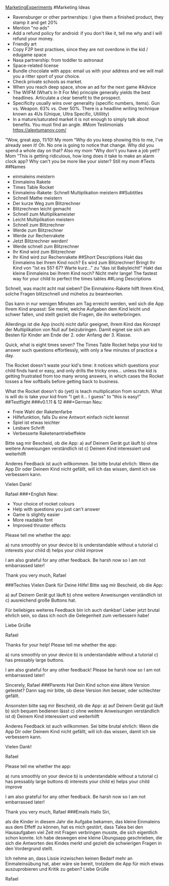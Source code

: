 [MarketingExperiments](MarketingExperiments)
#Marketing Ideas
* Ravensburger or other partnerships: I give them a finished product, they stamp it and get 20%
* Mention "no ads"
* Add a refund policy for android: if you don't like it, tell me why and I will refund your money.
* Friendly art
* Copy F2P best practises, since they are not overdone in the kid / edugame space
* Nasa partnership: from toddler to astronaut
* Space-related license
* Bundle chocolate with apps: email us with your address and we will mail you a ritter sport of your choice.
* Check private schools as market.
* When you reach deep space, show an ad for the next game
#Advice
 * The WIIFM (What’s In It For Me) principle generally yields the best headlines. Articulate a clear benefit to the prospect. 
 * Specificity usually wins over generality (specific numbers, items). Gun vs. Weapon. 63% vs. Over 50%. There is a headline writing technique known as 4Us (Unique, Ultra Specific, Utilility)
 * In a mature/saturated market it is not enough to simply talk about benefits. You 
must find an angle. 
#Mom Testimonials
https://alextumanov.com/

“Wow, great app, 11/10!
My mom
“Why do you keep showing this to me, I've already seen it! Oh. No one is going to notice that change. Why did you spend a whole day on that?
Also my mom
“Why don't you have a job yet!?
Mom
“This is getting ridiculous, how long does it take to make an alarm clock app? Why can't you be more like your sister?
Still my mom
#Texts
##Names
 * einmaleins meistern
 * Einmaleins Rakete 
 * Times Table Rocket
 * Einmaleins-Rakete: Schnell Multiplikation meistern
##Subtitles
 * Schnell Mathe meistern
 * Der kurze Weg zum Blitzrechner
 * Blitzrechnen leicht gemacht 
 * Schnell zum Multiplikameister
 * Leicht Multiplikation meistern
 * Schnell zum Blitzrechner 
 * Werde zum Blitzrechner
 * Werde zur Rechenrakete
 * Jetzt Blitzrechner werden!
 * Werde schnell zum Blitzrechner
 * Ihr Kind wird zum Blitzrechner
 * Ihr Kind wird zur Rechenrakete
##Short Descriptions
Hakt das Einmaleins bei Ihrem Kind noch? Es wird zum Blitzrechner!
Bringt Ihr Kind von "Ist es 55? 67? Warte kurz..." zu "das ist Babyleicht!"
Hakt das kleine Einmaleins bei Ihrem Kind noch? Nicht mehr lange!
The fastest way for your child to perfect the times tables
##Long Descriptions

Schnell, was macht acht mal sieben? Die Einmaleins-Rakete hilft Ihrem Kind, solche Fragen blitzschnell und mühelos zu beantworten. 

Das kann in nur wenigen Minuten am Tag erreicht werden, weil sich die App Ihrem Kind anpasst: Sie merkt, welche Aufgaben dem Kind leicht und schwer fallen, und stellt gezielt die Fragen, die ihn weiterbringen.

Allerdings ist die App (noch) nicht dafür geeignet, Ihrem Kind das Konzept der Multiplikation von Null auf beizubringen. Damit eignet sie sich am Besten für Kinder am Ende der 2. oder Anfang der 3. Klasse.

Quick, what is eight times seven? The Times Table Rocket helps your kid to answer such questions effortlessly, with only a few minutes of practice a day. 

The Rocket doesn't waste your kid's time: it notices which questions your child finds hard or easy, and only drills the tricky ones... unless the kid is getting frustrated from too many wrong answers, in which cases the Rocket tosses a few softballs before getting back to business.

What the Rocket doesn't do (yet) is teach multiplication from scratch. What is will do is take your kid from "I get it... I guess" to "this is easy!"
##Testflight
###v0.1.11 & 12
###+German
Neu:
 - Freie Wahl der Raketenfarbe
 - Hilfefunktion, falls Du eine Antwort einfach nicht kennst
 - Spiel ist etwas leichter
 - Lesbare Schrift
 - Verbesserte Raketenantriebeffekte

Bitte sag mir Bescheid, ob die App:
a) auf Deinem Gerät gut läuft
b) ohne weitere Anweisungen verständlich ist
c) Deinem Kind interessiert und weiterhilft

Anderes Feedback ist auch willkommen. Sei bitte brutal ehrlich: Wenn die App Dir oder Deinem Kind nicht gefällt, will ich das wissen, damit ich sie verbessern kann.

Vielen Dank!

Rafael
###+English
New:
 - Your choice of rocket colours
 - Help with questions you just can't answer
 - Game is slightly easier
 - More readable font
 - Improved thruster effects

Please tell me whether the app:

a) runs smoothly on your device
b) is understandable without a tutorial
c) interests your child
d) helps your child improve

I am also grateful for any other feedback. Be harsh now so I am not embarrassed later!

Thank you very much,
Rafael

###Techies
Vielen Dank für Deine Hilfe! Bitte sag mir Bescheid, ob die App:

a) auf Deinem Gerät gut läuft
b) ohne weitere Anweisungen verständlich ist
c) ausreichend große Buttons hat.

Für beliebiges weiteres Feedback bin ich auch dankbar! Lieber jetzt brutal ehrlich sein, so dass ich noch die Gelegenheit zum verbessern habe!

Liebe Grüße

Rafael

Thanks for your help! Please tell me whether the app:

a) runs smoothly on your device
b) is understandable without a tutorial
c) has pressably large buttons.

I am also grateful for any other feedback! Please be harsh now so I am not embarrassed later!

Sincerely,
Rafael
###Parents
Hat Dein Kind schon eine ältere Version getestet? Dann sag mir bitte, ob diese Version ihm besser, oder schlechter gefällt.

Ansonsten bitte sag mir Bescheid, ob die App:
a) auf Deinem Gerät gut läuft
b) sich bequem bedienen lässt
c) ohne weitere Anweisungen verständlich ist
d) Deinem Kind interessiert und weiterhilft

Anderes Feedback ist auch willkommen. Sei bitte brutal ehrlich: Wenn die App Dir oder Deinem Kind nicht gefällt, will ich das wissen, damit ich sie verbessern kann.

Vielen Dank!

Rafael

Please tell me whether the app:

a) runs smoothly on your device
b) is understandable without a tutorial
c) has pressably large buttons
d) interests your child
e) helps your child improve

I am also grateful for any other feedback. Be harsh now so I am not embarrassed later!

Thank you very much,
Rafael
###Emails
Hallo Siri,

als die Kinder in diesem Jahr die Aufgabe bekamen, das kleine Einmaleins aus dem Effeff zu können, hat es mich gestört, dass Talea bei den Hausaufgaben viel Zeit mit Fragen verbringen musste, die sich eigentlich schon konnte. Ich habe deswegen eine kleine Übungsapp geschrieben, die sich die Antworten des Kindes merkt und gezielt die schwierigen Fragen in den Vordergrund stellt.

Ich nehme an, dass Lissie inzwischen keinen Bedarf mehr an Einmaleinsübung hat, aber wäre sie bereit, trotzdem die App für mich etwas auszuprobieren und Kritik zu geben?
Liebe Grüße

Rafael 

